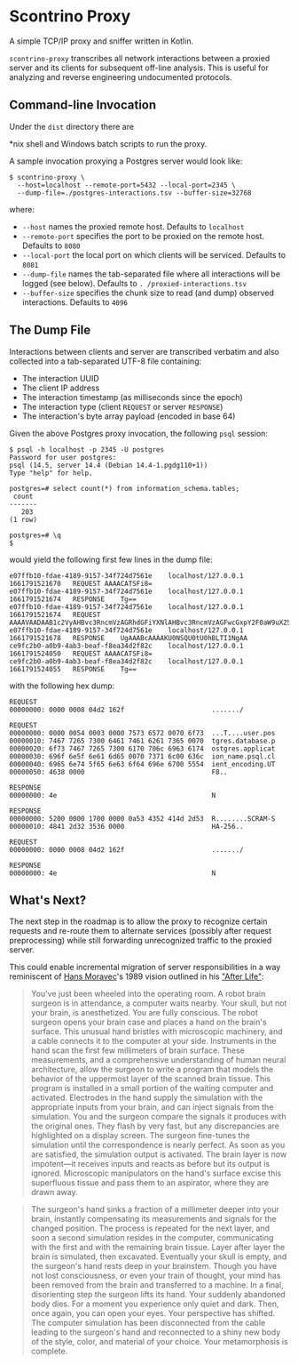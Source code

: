 # Scontrino Proxy

A simple TCP/IP proxy and sniffer written in Kotlin.

`scontrino-proxy` transcribes all network interactions between a proxied server and its clients for subsequent off-line 
analysis. This is useful for analyzing and reverse engineering undocumented protocols.

## Command-line Invocation

Under the `dist` directory there are










 *nix shell and Windows batch scripts to run the proxy.

A sample invocation proxying a Postgres server would look like:

```
$ scontrino-proxy \
  --host=localhost --remote-port=5432 --local-port=2345 \
  --dump-file=./postgres-interactions.tsv --buffer-size=32768
```

where:

- `--host` names the proxied remote host. Defaults to `localhost` 
- `--remote-port` specifies the port to be proxied on the remote host. Defaults to `8080` 
- `--local-port` the local port on which clients will be serviced. Defaults to `8081`
- `--dump-file` names the tab-separated file where all interactions will be logged (see below). Defaults to `.
  /proxied-interactions.tsv`
- `--buffer-size` specifies the chunk size to read (and dump) observed interactions. Defaults to `4096`

## The Dump File

Interactions between clients and server are transcribed verbatim and also collected into a tab-separated UTF-8 file 
containing:

- The interaction UUID
- The client IP address
- The interaction timestamp (as milliseconds since the epoch)
- The interaction type (client `REQUEST` or server `RESPONSE`)
- The interaction's byte array payload (encoded in base 64)

Given the above Postgres proxy invocation, the following `psql` session:

```
$ psql -h localhost -p 2345 -U postgres
Password for user postgres:
psql (14.5, server 14.4 (Debian 14.4-1.pgdg110+1))
Type "help" for help.

postgres=# select count(*) from information_schema.tables;
 count
-------
   203
(1 row)

postgres=# \q
$
```

would yield the following first few lines in the dump file:

```
e07ffb10-fdae-4189-9157-34f724d7561e	localhost/127.0.0.1	1661791521670	REQUEST	AAAACATSFi8=
e07ffb10-fdae-4189-9157-34f724d7561e	localhost/127.0.0.1	1661791521674	RESPONSE	Tg==
e07ffb10-fdae-4189-9157-34f724d7561e	localhost/127.0.0.1	1661791521674	REQUEST	AAAAVAADAAB1c2VyAHBvc3RncmVzAGRhdGFiYXNlAHBvc3RncmVzAGFwcGxpY2F0aW9uX25hbWUAcHNxbABjbGllbnRfZW5jb2RpbmcAVVRGOAAA
e07ffb10-fdae-4189-9157-34f724d7561e	localhost/127.0.0.1	1661791521678	RESPONSE	UgAAABcAAAAKU0NSQU0tU0hBLTI1NgAA
ce9fc2b0-a0b9-4ab3-beaf-f8ea34d2f82c	localhost/127.0.0.1	1661791524050	REQUEST	AAAACATSFi8=
ce9fc2b0-a0b9-4ab3-beaf-f8ea34d2f82c	localhost/127.0.0.1	1661791524055	RESPONSE	Tg==
```

with the following hex dump:

``` 
REQUEST
00000000: 0000 0008 04d2 162f                      ......./

REQUEST
00000000: 0000 0054 0003 0000 7573 6572 0070 6f73  ...T....user.pos
00000010: 7467 7265 7300 6461 7461 6261 7365 0070  tgres.database.p
00000020: 6f73 7467 7265 7300 6170 706c 6963 6174  ostgres.applicat
00000030: 696f 6e5f 6e61 6d65 0070 7371 6c00 636c  ion_name.psql.cl
00000040: 6965 6e74 5f65 6e63 6f64 696e 6700 5554  ient_encoding.UT
00000050: 4638 0000                                F8..

RESPONSE
00000000: 4e                                       N

RESPONSE
00000000: 5200 0000 1700 0000 0a53 4352 414d 2d53  R........SCRAM-S
00000010: 4841 2d32 3536 0000                      HA-256..

REQUEST
00000000: 0000 0008 04d2 162f                      ......./

RESPONSE
00000000: 4e                                       N
```

## What's Next?

The next step in the roadmap is to allow the proxy to recognize certain requests and re-route them to alternate
services (possibly after request preprocessing) while still forwarding unrecognized traffic to the proxied server.

This could enable incremental migration of server responsibilities in a way reminiscent of 
[Hans Moravec](https://en.wikipedia.org/wiki/Hans_Moravec)'s 1989 vision outlined in his
["After Life"](https://frc.ri.cmu.edu/~hpm/project.archive/robot.papers/1989/Afterlife.html):

> You've just been wheeled into the operating room. A robot brain surgeon
is in attendance, a computer waits nearby. Your skull, but not your
brain, is anesthetized. You are fully conscious. The robot surgeon opens
your brain case and places a hand on the brain's surface. This unusual
hand bristles with microscopic machinery, and a cable connects it to the
computer at your side. Instruments in the hand scan the first few
millimeters of brain surface. These measurements, and a comprehensive
understanding of human neural architecture, allow the surgeon to write a
program that models the behavior of the uppermost layer of the scanned
brain tissue. This program is installed in a small portion of the
waiting computer and activated. Electrodes in the hand supply the
simulation with the appropriate inputs from your brain, and can inject
signals from the simulation. You and the surgeon compare the signals it
produces with the original ones. They flash by very fast, but any
discrepancies are highlighted on a display screen. The surgeon
fine-tunes the simulation until the correspondence is nearly perfect. As
soon as you are satisfied, the simulation output is activated. The brain
layer is now impotent—it receives inputs and reacts as before but its
output is ignored. Microscopic manipulators on the hand's surface excise
this superfluous tissue and pass them to an aspirator, where they are
drawn away.

> The surgeon's hand sinks a fraction of a millimeter deeper into your
brain, instantly compensating its measurements and signals for the
changed position. The process is repeated for the next layer, and soon a
second simulation resides in the computer, communicating with the first
and with the remaining brain tissue. Layer after layer the brain is
simulated, then excavated. Eventually your skull is empty, and the
surgeon's hand rests deep in your brainstem. Though you have not lost
consciousness, or even your train of thought, your mind has been removed
from the brain and transferred to a machine. In a final, disorienting
step the surgeon lifts its hand. Your suddenly abandoned body dies. For
a moment you experience only quiet and dark. Then, once again, you can
open your eyes. Your perspective has shifted. The computer simulation
has been disconnected from the cable leading to the surgeon's hand and
reconnected to a shiny new body of the style, color, and material of
your choice. Your metamorphosis is complete.

